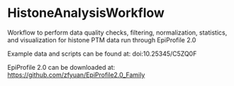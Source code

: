 # HistoneAnalysisWorkflow
Workflow to perform data quality checks, filtering, normalization, statistics, and visualization for histone PTM data run through EpiProfile 2.0

Example data and scripts can be found at: doi:10.25345/C5ZQ0F

EpiProfile 2.0 can be downloaded at: https://github.com/zfyuan/EpiProfile2.0_Family
